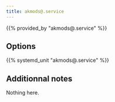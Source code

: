 ```yaml
---
title: akmods@.service
---
```


{{% provided_by "akmods@.service" %}}

## Options

{{% systemd_unit "akmods@.service" %}}

## Additionnal notes

Nothing here.